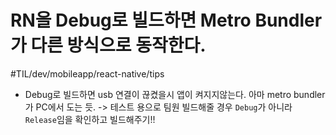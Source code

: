 # RN을 Debug로 빌드하면 Metro Bundler가 다른 방식으로 동작한다. 
#TIL/dev/mobileapp/react-native/tips

- Debug로 빌드하면  usb 연결이 끊켰을시 앱이 켜지지않는다. 아마 metro bundler가 PC에서 도는 듯. 
-> 테스트 용으로 팀원 빌드해줄 경우 `Debug`가 아니라 `Release`임을 확인하고 빌드해주기!!